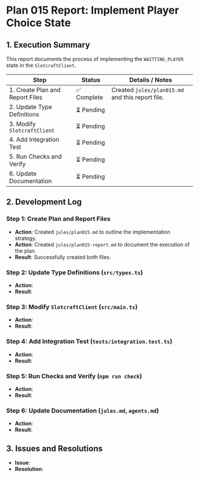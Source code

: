 # Plan 015 Report: Implement Player Choice State

## 1. Execution Summary

This report documents the process of implementing the `WAITTING_PLAYER` state in the `SlotcraftClient`.

| Step                                        | Status      | Details / Notes                                                                                                                                                                                                                                                                                                                           |
| ------------------------------------------- | ----------- | ----------------------------------------------------------------------------------------------------------------------------------------------------------------------------------------------------------------------------------------------------------------------------------------------------------------------------------------- |
| 1. Create Plan and Report Files             | ✅ Complete | Created `jules/plan015.md` and this report file.                                                                                                                                                                                                                                                                                          |
| 2. Update Type Definitions                  | ⏳ Pending  |                                                                                                                                                                                                                                                                                                                                           |
| 3. Modify `SlotcraftClient`                 | ⏳ Pending  |                                                                                                                                                                                                                                                                                                                                           |
| 4. Add Integration Test                     | ⏳ Pending  |                                                                                                                                                                                                                                                                                                                                           |
| 5. Run Checks and Verify                    | ⏳ Pending  |                                                                                                                                                                                                                                                                                                                                           |
| 6. Update Documentation                     | ⏳ Pending  |                                                                                                                                                                                                                                                                                                                                           |

## 2. Development Log

### Step 1: Create Plan and Report Files

- **Action**: Created `jules/plan015.md` to outline the implementation strategy.
- **Action**: Created `jules/plan015-report.md` to document the execution of the plan.
- **Result**: Successfully created both files.

### Step 2: Update Type Definitions (`src/types.ts`)

- **Action**:
- **Result**:

### Step 3: Modify `SlotcraftClient` (`src/main.ts`)

- **Action**:
- **Result**:

### Step 4: Add Integration Test (`tests/integration.test.ts`)

- **Action**:
- **Result**:

### Step 5: Run Checks and Verify (`npm run check`)

- **Action**:
- **Result**:

### Step 6: Update Documentation (`jules.md`, `agents.md`)

- **Action**:
- **Result**:

## 3. Issues and Resolutions

- **Issue**:
- **Resolution**:
